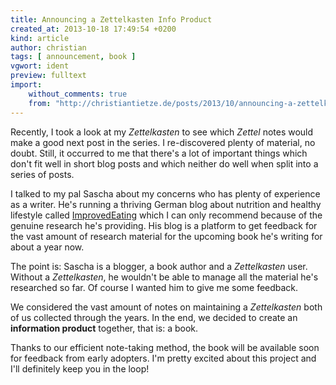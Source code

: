 ```yaml
---
title: Announcing a Zettelkasten Info Product
created_at: 2013-10-18 17:49:54 +0200
kind: article
author: christian
tags: [ announcement, book ]
vgwort: ident
preview: fulltext
import:
    without_comments: true
    from: "http://christiantietze.de/posts/2013/10/announcing-a-zettelkasten-info-product/"
---
```


Recently, I took a look at my _Zettelkasten_ to see which _Zettel_ notes would make a good next post in the series.  I re-discovered plenty of material, no doubt.  Still, it occurred to me that there's a lot of important things which don't fit well in short blog posts and which neither do well when split into a series of posts.

I talked to my pal Sascha about my concerns who has plenty of experience as a writer.  He's running a thriving German blog about nutrition and healthy lifestyle called [ImprovedEating][] which I can only recommend because of the genuine research he's providing.  His blog is a platform to get feedback for the vast amount of research material for the upcoming book he's writing for about a year now.

The point is:  Sascha is a blogger, a book author and a _Zettelkasten_ user.  Without a _Zettelkasten_, he wouldn't be able to manage all the material he's researched so far.  Of course I wanted him to give me some feedback.

We considered the vast amount of notes on maintaining a _Zettelkasten_ both of us collected through the years.  In the end, we decided to create an **information product** together, that is:  a book.

Thanks to our efficient note-taking method, the book will be available soon for feedback from early adopters.  I'm pretty excited about this project and I'll definitely keep you in the loop!

[improvedeating]: http://www.improvedeating.com